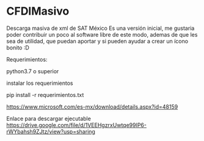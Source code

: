 # CFDIMasivo
Descarga masiva de xml de SAT México
Es una versión inicial, me gustaria poder contribuir un poco al software libre de este modo, ademas de que les sea de utilidad, que puedan aportar y si pueden ayudar a crear un ícono bonito :D

Requerimientos:

python3.7 o superior

instalar los requerimientos

pip install -r requerimientos.txt

https://www.microsoft.com/es-mx/download/details.aspx?id=48159

Enlace para descargar ejecutable
https://drive.google.com/file/d/1VEEHgzrxUwtqe99IP6-rWYbahsh9ZJtz/view?usp=sharing



